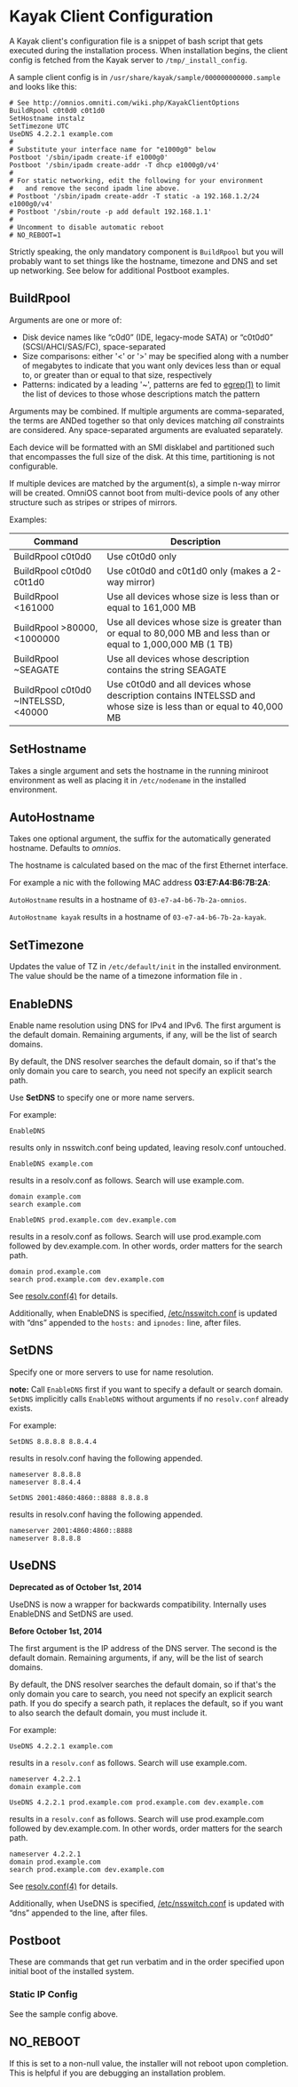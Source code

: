 Kayak Client Configuration
==========================

A Kayak client's configuration file is a snippet of bash script that
gets executed during the installation process. When installation begins,
the client config is fetched from the Kayak server to ```/tmp/_install_config```.

A sample client config is in ```/usr/share/kayak/sample/000000000000.sample``` and looks like this:

```
# See http://omnios.omniti.com/wiki.php/KayakClientOptions
BuildRpool c0t0d0 c0t1d0
SetHostname instalz
SetTimezone UTC
UseDNS 4.2.2.1 example.com
#
# Substitute your interface name for "e1000g0" below
Postboot '/sbin/ipadm create-if e1000g0'
Postboot '/sbin/ipadm create-addr -T dhcp e1000g0/v4'
#
# For static networking, edit the following for your environment
#   and remove the second ipadm line above.
# Postboot '/sbin/ipadm create-addr -T static -a 192.168.1.2/24 e1000g0/v4'
# Postboot '/sbin/route -p add default 192.168.1.1'
#
# Uncomment to disable automatic reboot
# NO_REBOOT=1
```

Strictly speaking, the only mandatory component is ```BuildRpool``` but
you will probably want to set things like the hostname, timezone and DNS
and set up networking. See below for additional Postboot examples.

BuildRpool
-----------

Arguments are one or more of:

* Disk device names like “c0d0” (IDE, legacy-mode SATA) or “c0t0d0” (SCSI/AHCI/SAS/FC), space-separated
* Size comparisons: either '<' or '>' may be specified along with a number of megabytes to indicate that
  you want only devices less than or equal to, or greater than or equal to that size, respectively
* Patterns: indicated by a leading '~', patterns are fed to [egrep(1)](http://illumos.org/man/1/egrep)
  to limit the list of devices to those whose descriptions match the pattern

Arguments may be combined. If multiple arguments are comma-separated,
the terms are ANDed together so that only devices matching *all*
constraints are considered. Any space-separated arguments are evaluated
separately.

Each device will be formatted with an SMI disklabel and partitioned such
that encompasses the full size of the disk. At this time, partitioning
is not configurable.

If multiple devices are matched by the argument(s), a simple n-way
mirror will be created. OmniOS cannot boot from multi-device pools of
any other structure such as stripes or stripes of mirrors.

Examples:

| Command                            | Description                                                                                                      |
|------------------------------------|------------------------------------------------------------------------------------------------------------------|
| BuildRpool c0t0d0                  | Use c0t0d0 only                                                                                                  |
| BuildRpool c0t0d0 c0t1d0           | Use c0t0d0 and c0t1d0 only (makes a 2-way mirror)                                                                |
| BuildRpool <161000                 | Use all devices whose size is less than or equal to 161,000 MB                                                   |
| BuildRpool >80000,<1000000         | Use all devices whose size is greater than or equal to 80,000 MB and less than or equal to 1,000,000 MB (1 TB)   |
| BuildRpool ~SEAGATE                | Use all devices whose description contains the string SEAGATE                                                    |
| BuildRpool c0t0d0 ~INTELSSD,<40000 | Use c0t0d0 and all devices whose description contains INTELSSD and whose size is less than or equal to 40,000 MB |

SetHostname
------------

Takes a single argument and sets the hostname in the running miniroot
environment as well as placing it in ```/etc/nodename``` in the installed
environment.

AutoHostname
-------------

Takes one optional argument, the suffix for the automatically generated
hostname. Defaults to *omnios*.

The hostname is calculated based on the mac of the first Ethernet
interface.

For example a nic with the following MAC address **03:E7:A4:B6:7B:2A**:

```AutoHostname``` results in a hostname of ```03-e7-a4-b6-7b-2a-omnios```.

```AutoHostname kayak``` results in a hostname of ```03-e7-a4-b6-7b-2a-kayak```.

SetTimezone
------------

Updates the value of TZ in ```/etc/default/init``` in the installed
environment. The value should be the name of a timezone information
file in .

EnableDNS
---------

Enable name resolution using DNS for IPv4 and IPv6. The first argument
is the default domain. Remaining arguments, if any, will be the list of
search domains.

By default, the DNS resolver searches the default domain, so if that's
the only domain you care to search, you need not specify an explicit
search path.

Use **SetDNS** to specify one or more name servers.

For example:

```EnableDNS```

results only in nsswitch.conf being updated, leaving resolv.conf
untouched.

```EnableDNS example.com```

results in a resolv.conf as follows. Search will use example.com.

```
domain example.com
search example.com
```

```
EnableDNS prod.example.com dev.example.com
```

results in a resolv.conf as follows. Search will use prod.example.com
followed by dev.example.com. In other words, order matters for the
search path.

```
domain prod.example.com
search prod.example.com dev.example.com
```

See [resolv.conf(4)](http://illumos.org/man/4/resolv.conf) for details.

Additionally, when EnableDNS is specified,
[/etc/nsswitch.conf](http://illumos.org/man/4/nsswitch.conf) is updated
with “dns” appended to the ```hosts:``` and ```ipnodes:``` line, after files.

SetDNS
------

Specify one or more servers to use for name resolution.

**note:** Call ```EnableDNS``` first if you want to specify a default or
search domain. ```SetDNS``` implicitly calls ```EnableDNS``` without
arguments if no ```resolv.conf``` already exists.

For example:

```
SetDNS 8.8.8.8 8.8.4.4
```

results in resolv.conf having the following appended.

```
nameserver 8.8.8.8
nameserver 8.8.4.4
```

```
SetDNS 2001:4860:4860::8888 8.8.8.8
```

results in resolv.conf having the following appended.

```
nameserver 2001:4860:4860::8888
nameserver 8.8.8.8
```

UseDNS
------

**Deprecated as of October 1st, 2014**

UseDNS is now a wrapper for backwards compatibility. Internally uses
EnableDNS and SetDNS are used.

**Before October 1st, 2014**

The first argument is the IP address of the DNS server. The second is
the default domain. Remaining arguments, if any, will be the list of
search domains.

By default, the DNS resolver searches the default domain, so if that's
the only domain you care to search, you need not specify an explicit
search path. If you do specify a search path, it replaces the default,
so if you want to also search the default domain, you must include it.

For example:

```
UseDNS 4.2.2.1 example.com
```

results in a ```resolv.conf``` as follows. Search will use example.com.

```
nameserver 4.2.2.1
domain example.com
```

```
UseDNS 4.2.2.1 prod.example.com prod.example.com dev.example.com
```

results in a ```resolv.conf``` as follows. Search will use prod.example.com
followed by dev.example.com. In other words, order matters for the
search path.

```
nameserver 4.2.2.1
domain prod.example.com
search prod.example.com dev.example.com
```

See [resolv.conf(4)](http://illumos.org/man/4/resolv.conf) for details.

Additionally, when UseDNS is specified,
[/etc/nsswitch.conf](http://illumos.org/man/4/nsswitch.conf) is updated
with “dns” appended to the line, after files.

Postboot
--------

These are commands that get run verbatim and in the order specified upon
initial boot of the installed system.

### Static IP Config

See the sample config above.

NO\_REBOOT
----------

If this is set to a non-null value, the installer will not reboot upon
completion. This is helpful if you are debugging an installation
problem.
